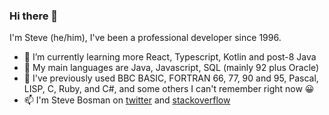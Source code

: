 ### Hi there 👋

I'm Steve (he/him), I've been a professional developer since 1996.

- 🌱 I’m currently learning more React, Typescript, Kotlin and post-8 Java
- 🌳 My main languages are Java, Javascript, SQL (mainly 92 plus Oracle)
- 🍂 I've previously used BBC BASIC, FORTRAN 66, 77, 90 and 95, Pascal, LISP, C, Ruby, and C#, and some others I can't remember right now 😀
- 📫 I'm Steve Bosman on [twitter](https://twitter.com/stevebosman) and [stackoverflow](https://stackoverflow.com/users/4389/steve-bosman)

<!--
**stevebosman/stevebosman** is a ✨ _special_ ✨ repository because its `README.md` (this file) appears on your GitHub profile.

Here are some ideas to get you started:

- 🔭 I’m currently working on ...
- 🌱 I’m currently learning ...
- 👯 I’m looking to collaborate on ...
- 🤔 I’m looking for help with ...
- 💬 Ask me about ...
- 📫 How to reach me: ...
- 😄 Pronouns: ...
- ⚡ Fun fact: ...
-->
